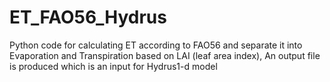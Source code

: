 # ET_FAO56_Hydrus
Python code for calculating ET according to FAO56 and separate it into Evaporation and Transpiration based on LAI (leaf area index), An output file is produced which is an input for Hydrus1-d model
